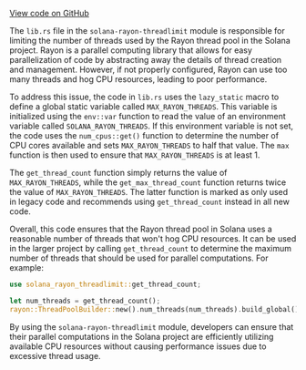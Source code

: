 [View code on GitHub](https://github.com/solana-labs/solana/tree/master/na/rayon-threadlimit/src)

The `lib.rs` file in the `solana-rayon-threadlimit` module is responsible for limiting the number of threads used by the Rayon thread pool in the Solana project. Rayon is a parallel computing library that allows for easy parallelization of code by abstracting away the details of thread creation and management. However, if not properly configured, Rayon can use too many threads and hog CPU resources, leading to poor performance.

To address this issue, the code in `lib.rs` uses the `lazy_static` macro to define a global static variable called `MAX_RAYON_THREADS`. This variable is initialized using the `env::var` function to read the value of an environment variable called `SOLANA_RAYON_THREADS`. If this environment variable is not set, the code uses the `num_cpus::get()` function to determine the number of CPU cores available and sets `MAX_RAYON_THREADS` to half that value. The `max` function is then used to ensure that `MAX_RAYON_THREADS` is at least 1.

The `get_thread_count` function simply returns the value of `MAX_RAYON_THREADS`, while the `get_max_thread_count` function returns twice the value of `MAX_RAYON_THREADS`. The latter function is marked as only used in legacy code and recommends using `get_thread_count` instead in all new code.

Overall, this code ensures that the Rayon thread pool in Solana uses a reasonable number of threads that won't hog CPU resources. It can be used in the larger project by calling `get_thread_count` to determine the maximum number of threads that should be used for parallel computations. For example:

```rust
use solana_rayon_threadlimit::get_thread_count;

let num_threads = get_thread_count();
rayon::ThreadPoolBuilder::new().num_threads(num_threads).build_global().unwrap();
```

By using the `solana-rayon-threadlimit` module, developers can ensure that their parallel computations in the Solana project are efficiently utilizing available CPU resources without causing performance issues due to excessive thread usage.
